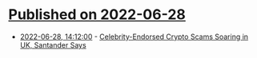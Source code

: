 # [Published on 2022-06-28](index.md)

* [2022-06-28, 14:12:00](https://news.slashdot.org/story/22/06/28/1412230/celebrity-endorsed-crypto-scams-soaring-in-uk-santander-says?utm_source=rss1.0mainlinkanon&utm_medium=feed) - [Celebrity-Endorsed Crypto Scams Soaring in UK, Santander Says](https://news.slashdot.org/story/22/06/28/1412230/celebrity-endorsed-crypto-scams-soaring-in-uk-santander-says?utm_source=rss1.0mainlinkanon&utm_medium=feed)
